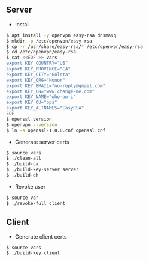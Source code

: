 
## Server

* Install 
  
```bash
$ apt install -y openvpn easy-rsa dnsmasq
$ mkdir -p /etc/openvpn/easy-rsa
$ cp -r /usr/share/easy-rsa/* /etc/openvpn/easy-rsa
$ cd /etc/openvpn/easy-rsa
$ cat <<EOF >> vars
export KEY_COUNTRY="US"
export KEY_PROVINCE="CA"
export KEY_CITY="Goleta"
export KEY_ORG="Honor"
export KEY_EMAIL="no-reply@gmail.com"
export KEY_CN="www.change-me.com"
export KEY_NAME="who-am-i"
export KEY_OU="ops"
export KEY_ALTNAMES="EasyRSA"
EOF
$ openssl version
$ openvpn --version
$ ln -s openssl-1.0.0.cnf openssl.cnf
```

* Generate server certs

```bash
$ source vars
$ ./clean-all
$ ./build-ca
$ ./build-key-server server
$ ./build-dh
```

* Revoke user

```bash
$ source var
$ ./revoke-full client
```

## Client

* Generate client certs

```bash
$ source vars
$ ./build-key client
```